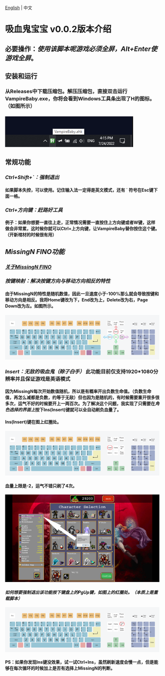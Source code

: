 [English](./README.md) | 中文

# 吸血鬼宝宝 v0.0.2版本介绍

## 必要操作：***使用该脚本呢游戏必须全屏，Alt+Enter使游戏全屏***。

## **安装和运行**

### 从Releases中下载压缩包。解压压缩包，直接双击运行VampireBaby.exe，你将会看到Windows工具条出现了H的图标。（如图所示）

### ![Image](https://raw.githubusercontent.com/Waterkuiiiiii/VampireBaby/main/MdPic/ToolBar%20Icon.png)

## **常规功能**

### ***Ctrl+Shift+`：强制退出***

#### 如果脚本失控，可以使用。记住输入法一定得是英文模式，还有 ` 符号在Esc键下面一格。

### ***Ctrl+方向键：赶路好工具***

#### 例子：如果你想要一直往上走，正常情况需要一直按住上方向键或者W键，这样做会非常累，这时候你就可以Ctrl+上方向键，让VampireBaby替你按住这个键。（**开新棺材的时候很有用**）

## ***MissingN FINO功能***

### [***关于MissingN FINO***](https://vampire-survivors.fandom.com/wiki/MissingN%E2%96%AF)

### ***按键映射：解决按键方向与移动方向相反的特性***

#### 由于MissingN的特性是随机数值，因此一旦速度小于-100%那么就会导致按键和移动方向是相反。我将Home键改为下，End改为上，Delete改为右，Page Down改为左。如图所示。

#### ![Image](https://raw.githubusercontent.com/Waterkuiiiiii/VampireBaby/main/MdPic/KeyboardHEDP.png)

### ***Insert：无敌的吸血鬼（~~除了白手~~）*** 此功能目前仅支持1920*1080分辨率并且保证游戏是英语模式

#### 因为MissingN每次开始数值随机，所以是有概率开出负数生命值。（负数生命值，再怎么减都是负数，约等于无敌）但也因为是随机的，有时候需要重开很多很多次，运气不好的时候要开上一两百次。为了解决这个问题，我实现了只需要在***角色选择的界面上***按下Ins(Insert)键就可以全自动刷负血量了。

#### **Ins(Insert)键在图上红圈处。**

#### ![Image](https://raw.githubusercontent.com/Waterkuiiiiii/VampireBaby/main/MdPic/KeyboardIns.png)

#### 血量上限是-2，运气不错只刷了4次。

#### ![Image](https://github.com/Waterkuiiiiii/VampireBaby/blob/main/MdPic/Invicible%20Vampire%20.png?raw=true)

#### ***如何想要强制退出该功能按下键盘上的PgUp键，如图上的红圈处。（本质上是重载脚本）***

#### ![Image](https://raw.githubusercontent.com/Waterkuiiiiii/VampireBaby/main/MdPic/KeyboardPgUp.png)

#### PS：如果你发现Ins键没效果，试一试Ctrl+Ins，虽然刷新速度会慢一点，但是能够在每次循环的时候加上是否有选择上MissingN的判断。